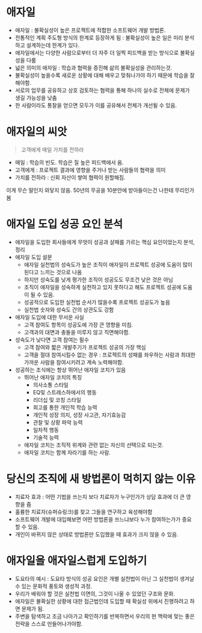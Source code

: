 # 애자일

- 애자일 : 불확실성이 높은 프로젝트에 적합한 소프트웨어 개발 방법론.
- 전통적인 계획 주도형 방식의 한계로 등장하게 됨 : 불확실성이 높은 일은 미리 분석하고 설계하는데 한계가 있다.
- 애자일에서는 다양한 사람으로부터 더 자주 더 일찍 피드백을 받는 방식으로 불확실성을 다룸
- 넓은 의미의 애자일 : 학습과 협력을 증진해 삶의 불확실성을 관리하는것.
- 불확실성이 높을수록 새로운 상황에 대해 배우고 맞춰나가야 하기 때문에 학습을 잘 해야함.
- 서로의 업무를 공유하고 상호 검토하는 협력을 통해 하나의 실수로 전체에 문제가 생길 가능성을 낮춤
- 한 사람이라도 통찰을 얻으면 모두가 이를 공유해서 전체가 개선될 수 있음.

# 애자일의 씨앗

> 고객에게 매일 가치를 전하라
> 
- 매일 : 학습의 빈도. 학습은 질 높은 피드백에서 옴.
- 고객에게 : 프로젝트 결과에 영향을 주거나 받는 사람들의 협력을 의미
- 가치를 전하라 : 신회 자산이 쌓여 협력이 원할해짐.

이게 무슨 말인지 와닿지 않음. 50년의 무공을 10분안에 받아들이는건 나한테 무리인가봄

# 애자일 도입 성공 요인 분석

- 애자일을 도입한 회사들에게 무엇이 성공과 살패를 가르는 핵심 요인이었는지 분석, 정리
- 애자일 도입 설문
    - 애자일 실천법의 성숙도가 높은 조직이 애자일이 프로젝트 성공에 도움이 많이 된다고 느끼는 것으로 나옴
    - 하지만 성숙도를 낮게 평가한 조직이 성공도도 무조건 낮은 것은 아님
    - 조직이 애자일을 성숙하게 실천하고 있지 못하다고 해도 프로젝트 성공에 도움이 될 수 있음.
    - 성공적으로 도입한 실천법 순서가 많을수록 프로젝트 성공도가 높음
    - 실천법 숫자와 성숙도 간의 상관도도 강함
- 애자일 도입에 대한 무서운 사실
    - 고객 참여도 항목이 성공도에 가장 큰 영향을 미침.
    - 고객과의 대면과 충돌을 미루지 않고 직면해야함.
- 성숙도가 낮다면 고객 참여는 필수
    - 고객 참여와 짧은 개발주기가 프로젝트 성공의 가장 핵심
    - 고객을 절대 참여시킬수 없는 경우 : 프로젝트의 성패를 좌우하는 사람과 최대한 가까운 사람을 참여시키려고 계속 노력해야함.
- 성공하는 조식에는 항상 뛰어난 애자일 코치가 있음
    - 뛰어난 애자일 코치의 특징
        - 의사소통 스타일
        - EQ및 스트레스하에서의 행동
        - 리더십 및 코칭 스타일
        - 회고를 통한 개인적 학습 능력
        - 개인적 성장 의지, 성장 사고관, 자기효능감
        - 관찰 및 상황 파악 능력
        - 일차적 행동
        - 기술적 능력
    - 애자일 코치는 조직적 위계와 관련 없는 자신의 선택으로 되는것.
    - 애자일 코치는 함께 자라기를 하는 사람.

# 당신의 조직에 새 방법론이 먹히지 않는 이유

- 치료자 효과 : 어떤 기법을 쓰는지 보다 치료자가 누구인가가 상담 효과에 더 큰 영향을 줌
- 훌륭한 치료자(슈퍼슈링크)를 찾고 그들을 연구하고 육성해야함
- 소프트웨어 개발에 대입해보면 어떤 방법론을 쓰느냐보다 누가 참여하는가가 중요할 수 있음.
- 개인이 바뀌지 않은 상태로 방법론만 도입했을 때 효과가 크지 않을 수 있음.

# 애자일을 애자일스럽게 도입하기

- 도요타의 예시 : 도요타 방식의 성공 요인은 개별 실천법이 아닌 그 실천법이 생겨날 수 있는 문화적 풍토와 생성적 과정.
- 우리가 배워야 할 것은 실천법 이면의, 그것이 나올 수 있었던 구조와 문화.
- 애자일은 불확실한 상황에 대한 접근법인데 도입할 때 확실성 위에서 진행하려고 하면 문제가 됨.
- 주변을 탐색하고 조금 나아가고 확인하기를 반복하면서 우리의 현 맥락에 맞는 좋은 전략을 스스로 만들어나가야함.
